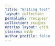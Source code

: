 ```yaml
---
title: "Writing test"
layout: collection
permalink: /recipes/
collection: recipes
entries_layout: grid
classes: wide
author_profile: false
---
```



